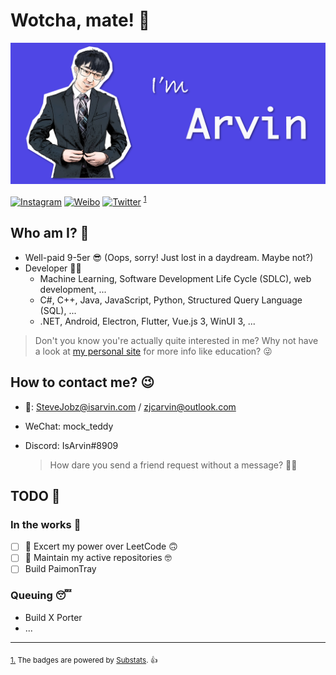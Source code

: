 # Wotcha, mate! 👋

![banner.png](./banner.png)

[![Instagram](https://img.shields.io/badge/dynamic/json?url=https%3A%2F%2Fapi.swo.moe%2Fstats%2Finstagram%2Farvinzjc&query=count&color=282c34&label=Instagram&labelColor=dd2a7b&logo=instagram&logoColor=ffffff&suffix=+followers&cacheSeconds=3600)](https://instagram.com/arvinzjc)
[![Weibo](https://img.shields.io/badge/dynamic/json?url=https%3A%2F%2Fapi.swo.moe%2Fstats%2Fweibo%2F3218812301&query=count&color=282c34&label=Weibo&labelColor=e6162d&logo=sina-weibo&suffix=+followers&cacheSeconds=3600)](https://weibo.com/3218812301)
[![Twitter](https://img.shields.io/badge/dynamic/json?url=https%3A%2F%2Fapi.swo.moe%2Fstats%2Ftwitter%2Farvinzjc&query=count&color=282c34&label=Twitter&labelColor=1DA1F2&logo=twitter&logoColor=ffffff&suffix=+followers&cacheSeconds=3600)](https://twitter.com/arvinzjc)
<sup id="source1">[1](#footnote1)</sup>

## Who am I? 🤔

- Well-paid 9-5er 😎 (Oops, sorry! Just lost in a daydream. Maybe not?)
- Developer 👨‍💻
  - Machine Learning, Software Development Life Cycle (SDLC), web development, ...
  - C#, C++, Java, JavaScript, Python, Structured Query Language (SQL), ...
  - .NET, Android, Electron, Flutter, Vue.js 3, WinUI 3, ...

> Don't you know you're actually quite interested in me? Why not have a look at [my personal site](https://isarvin.com/) for more info like education? 😜

## How to contact me? 😉

- 📧: SteveJobz@isarvin.com / zjcarvin@outlook.com
- WeChat: mock_teddy
- Discord: IsArvin#8909

  > How dare you send a friend request without a message? 👮‍♂️

## TODO 📜

### In the works 🐌

- [ ] 📌 Excert my power over LeetCode 🙃
- [ ] 📌 Maintain my active repositories 🤓
- [ ] Build PaimonTray

### Queuing 😴

- Build X Porter
- ...

---

<sub id="footnote1">[1.](#source1) The badges are powered by [Substats](https://github.com/spencerwooo/Substats). 👍</sub>
